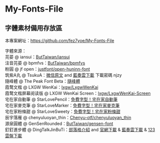 # My-Fonts-File
## 字體素材備用存放區
本專案網址：https://github.com/fez7yoe/My-Fonts-File

字體來源：<br>
芫荽 @ iansui：[ButTaiwan/iansui](https://github.com/ButTaiwan/iansui)<br>
注音芫荽 @ bpmfvs：[ButTaiwan/bpmfvs](https://github.com/ButTaiwan/bpmfvs)<br>
粉圓 @ jf open：[justfont/open-huninn-font](https://github.com/justfont/open-huninn-font)<br>
筑紫A丸 @ TsukuA：[微信原文](https://mp.weixin.qq.com/s/uAGvdwUSC-h28JhqAYVP8Q) and [藍奏雲下載](https://njzybaby.lanzoui.com/b07sle58j) 下載密碼 njzy<br>
隨峰體 @ The Peak Font Beta：[隨峰體](https://cjkfonts.io/blog/ThePeakFont)<br>
霞鹜文楷 @ LXGW WenKai：[lxgw/LxgwWenKai](https://github.com/lxgw/LxgwWenKai)<br>
霞鹜文楷屏幕阅读版 @ LXGW WenKai Screen：[lxgw/LxgwWenKai-Screen](https://github.com/lxgw/LxgwWenKai-Screen)<br>
宅在家自動筆 @ StarLovePencil：[免費字型！宅在家自動筆](https://home.gamer.com.tw/creationDetail.php?sn=4470108)<br>
宅在家麥克筆 @ StarLoveMarker：[免費字型！宅在家麥克筆](https://home.gamer.com.tw/creationDetail.php?sn=4662078)<br>
宅在家粉條甜 @ StarLoveSweety：[免費字型！宅在家粉條甜](https://home.gamer.com.tw/creationDetail.php?sn=5378926)<br>
辰宇落雁 @ chenyuluoyan_thin：[Chenyu-otf/chenyuluoyan_thin](https://github.com/Chenyu-otf/chenyuluoyan_thin)<br>
源泉圓體 @ GenSenRounded：[ButTaiwan/gensen-font](https://github.com/ButTaiwan/gensen-font)<br>
釘釘進步體 @ DingTalkJinBuTi：[部落格介紹](https://blog.zhheo.com/p/e8a11f39.html) and [官網下載](https://page.dingtalk.com/wow/dingtalk/default/dingtalk/y-W5aF3_ZJwzulU0nceIl) & [藍奏雲下載](https://zhheo.lanzoul.com/i6PSQ0kc3rwf) & [123雲盤下載](https://www.123pan.com/s/8fqA-JbhW3)